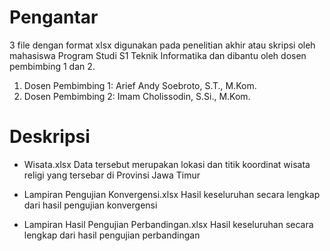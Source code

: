 # Pengantar
3 file dengan format xlsx digunakan pada penelitian akhir atau skripsi oleh mahasiswa Program Studi S1 Teknik Informatika dan dibantu oleh dosen pembimbing 1 dan 2.

1. Dosen Pembimbing 1: Arief Andy Soebroto, S.T., M.Kom.
2. Dosen Pembimbing 2: Imam Cholissodin, S.Si., M.Kom.

# Deskripsi
* Wisata.xlsx
Data tersebut merupakan lokasi dan titik koordinat wisata religi yang tersebar di Provinsi Jawa Timur

* Lampiran Pengujian Konvergensi.xlsx
Hasil keseluruhan secara lengkap dari hasil pengujian konvergensi

* Lampiran Hasil Pengujian Perbandingan.xlsx
Hasil keseluruhan secara lengkap dari hasil pengujian perbandingan
